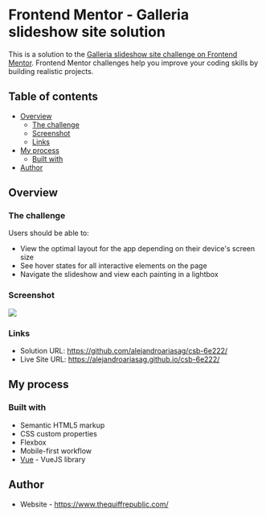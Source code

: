 # Frontend Mentor - Galleria slideshow site solution

This is a solution to the [Galleria slideshow site challenge on Frontend Mentor](https://www.frontendmentor.io/challenges/galleria-slideshow-site-tEA4pwsa6). Frontend Mentor challenges help you improve your coding skills by building realistic projects.

## Table of contents

- [Overview](#overview)
  - [The challenge](#the-challenge)
  - [Screenshot](#screenshot)
  - [Links](#links)
- [My process](#my-process)
  - [Built with](#built-with)
- [Author](#author)

## Overview

### The challenge

Users should be able to:

- View the optimal layout for the app depending on their device's screen size
- See hover states for all interactive elements on the page
- Navigate the slideshow and view each painting in a lightbox

### Screenshot

![](https://alejandroariasag.github.io/csb-6e222/screenshot.png)

### Links

- Solution URL: https://github.com/alejandroariasag/csb-6e222/
- Live Site URL: https://alejandroariasag.github.io/csb-6e222/

## My process

### Built with

- Semantic HTML5 markup
- CSS custom properties
- Flexbox
- Mobile-first workflow
- [Vue](https://vuejs.org/) - VueJS library

## Author

- Website - https://www.thequiffrepublic.com/
